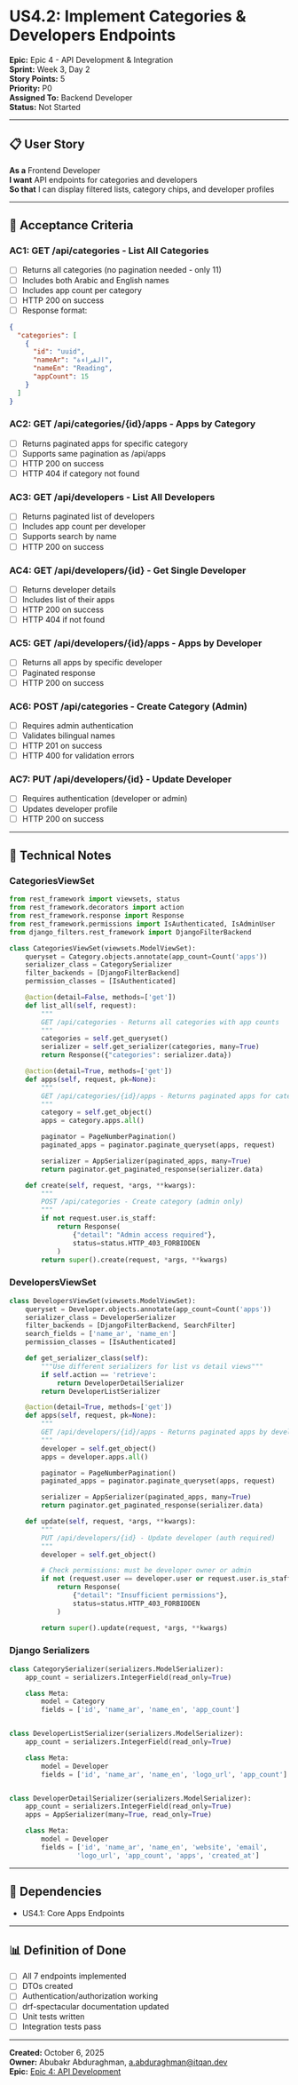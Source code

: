 # US4.2: Implement Categories & Developers Endpoints

**Epic:** Epic 4 - API Development & Integration  
**Sprint:** Week 3, Day 2  
**Story Points:** 5  
**Priority:** P0  
**Assigned To:** Backend Developer  
**Status:** Not Started

---

## 📋 User Story

**As a** Frontend Developer  
**I want** API endpoints for categories and developers  
**So that** I can display filtered lists, category chips, and developer profiles

---

## 🎯 Acceptance Criteria

### AC1: GET /api/categories - List All Categories
- [ ] Returns all categories (no pagination needed - only 11)
- [ ] Includes both Arabic and English names
- [ ] Includes app count per category
- [ ] HTTP 200 on success
- [ ] Response format:
```json
{
  "categories": [
    {
      "id": "uuid",
      "nameAr": "القراءة",
      "nameEn": "Reading",
      "appCount": 15
    }
  ]
}
```

### AC2: GET /api/categories/{id}/apps - Apps by Category
- [ ] Returns paginated apps for specific category
- [ ] Supports same pagination as /api/apps
- [ ] HTTP 200 on success
- [ ] HTTP 404 if category not found

### AC3: GET /api/developers - List All Developers
- [ ] Returns paginated list of developers
- [ ] Includes app count per developer
- [ ] Supports search by name
- [ ] HTTP 200 on success

### AC4: GET /api/developers/{id} - Get Single Developer
- [ ] Returns developer details
- [ ] Includes list of their apps
- [ ] HTTP 200 on success
- [ ] HTTP 404 if not found

### AC5: GET /api/developers/{id}/apps - Apps by Developer
- [ ] Returns all apps by specific developer
- [ ] Paginated response
- [ ] HTTP 200 on success

### AC6: POST /api/categories - Create Category (Admin)
- [ ] Requires admin authentication
- [ ] Validates bilingual names
- [ ] HTTP 201 on success
- [ ] HTTP 400 for validation errors

### AC7: PUT /api/developers/{id} - Update Developer
- [ ] Requires authentication (developer or admin)
- [ ] Updates developer profile
- [ ] HTTP 200 on success

---

## 📝 Technical Notes

### CategoriesViewSet
```python
from rest_framework import viewsets, status
from rest_framework.decorators import action
from rest_framework.response import Response
from rest_framework.permissions import IsAuthenticated, IsAdminUser
from django_filters.rest_framework import DjangoFilterBackend

class CategoriesViewSet(viewsets.ModelViewSet):
    queryset = Category.objects.annotate(app_count=Count('apps'))
    serializer_class = CategorySerializer
    filter_backends = [DjangoFilterBackend]
    permission_classes = [IsAuthenticated]

    @action(detail=False, methods=['get'])
    def list_all(self, request):
        """
        GET /api/categories - Returns all categories with app counts
        """
        categories = self.get_queryset()
        serializer = self.get_serializer(categories, many=True)
        return Response({"categories": serializer.data})

    @action(detail=True, methods=['get'])
    def apps(self, request, pk=None):
        """
        GET /api/categories/{id}/apps - Returns paginated apps for category
        """
        category = self.get_object()
        apps = category.apps.all()

        paginator = PageNumberPagination()
        paginated_apps = paginator.paginate_queryset(apps, request)

        serializer = AppSerializer(paginated_apps, many=True)
        return paginator.get_paginated_response(serializer.data)

    def create(self, request, *args, **kwargs):
        """
        POST /api/categories - Create category (admin only)
        """
        if not request.user.is_staff:
            return Response(
                {"detail": "Admin access required"},
                status=status.HTTP_403_FORBIDDEN
            )
        return super().create(request, *args, **kwargs)
```

### DevelopersViewSet
```python
class DevelopersViewSet(viewsets.ModelViewSet):
    queryset = Developer.objects.annotate(app_count=Count('apps'))
    serializer_class = DeveloperSerializer
    filter_backends = [DjangoFilterBackend, SearchFilter]
    search_fields = ['name_ar', 'name_en']
    permission_classes = [IsAuthenticated]

    def get_serializer_class(self):
        """Use different serializers for list vs detail views"""
        if self.action == 'retrieve':
            return DeveloperDetailSerializer
        return DeveloperListSerializer

    @action(detail=True, methods=['get'])
    def apps(self, request, pk=None):
        """
        GET /api/developers/{id}/apps - Returns paginated apps by developer
        """
        developer = self.get_object()
        apps = developer.apps.all()

        paginator = PageNumberPagination()
        paginated_apps = paginator.paginate_queryset(apps, request)

        serializer = AppSerializer(paginated_apps, many=True)
        return paginator.get_paginated_response(serializer.data)

    def update(self, request, *args, **kwargs):
        """
        PUT /api/developers/{id} - Update developer (auth required)
        """
        developer = self.get_object()

        # Check permissions: must be developer owner or admin
        if not (request.user == developer.user or request.user.is_staff):
            return Response(
                {"detail": "Insufficient permissions"},
                status=status.HTTP_403_FORBIDDEN
            )

        return super().update(request, *args, **kwargs)
```

### Django Serializers
```python
class CategorySerializer(serializers.ModelSerializer):
    app_count = serializers.IntegerField(read_only=True)

    class Meta:
        model = Category
        fields = ['id', 'name_ar', 'name_en', 'app_count']


class DeveloperListSerializer(serializers.ModelSerializer):
    app_count = serializers.IntegerField(read_only=True)

    class Meta:
        model = Developer
        fields = ['id', 'name_ar', 'name_en', 'logo_url', 'app_count']


class DeveloperDetailSerializer(serializers.ModelSerializer):
    app_count = serializers.IntegerField(read_only=True)
    apps = AppSerializer(many=True, read_only=True)

    class Meta:
        model = Developer
        fields = ['id', 'name_ar', 'name_en', 'website', 'email',
                 'logo_url', 'app_count', 'apps', 'created_at']
```

---

## 🔗 Dependencies
- US4.1: Core Apps Endpoints

---

## 📊 Definition of Done
- [ ] All 7 endpoints implemented
- [ ] DTOs created
- [ ] Authentication/authorization working
- [ ] drf-spectacular documentation updated
- [ ] Unit tests written
- [ ] Integration tests pass

---

**Created:** October 6, 2025  
**Owner:** Abubakr Abduraghman, a.abduraghman@itqan.dev  
**Epic:** [Epic 4: API Development](../epics/epic-4-api-development-integration.md)
